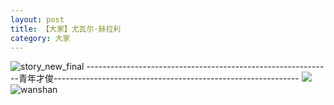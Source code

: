 ```yaml
---
layout: post
title: 【大家】尤瓦尔·赫拉利
category: 大家
---
```

![story_new_final](http://rfbyhtcfm.hd-bkt.clouddn.com/img/story_new_final_0322.png)
-------------------------------------------------------------青年才俊-------------------------------------------------------------
![](http://rfbyavrvr.hd-bkt.clouddn.com/img/men-history-220512-new-2.jpeg)
![wanshan](http://rfbyhtcfm.hd-bkt.clouddn.com/img/wanshan.png)





  




